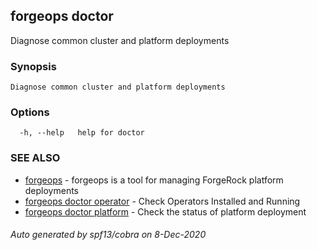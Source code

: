 ## forgeops doctor

Diagnose common cluster and platform deployments

### Synopsis


	Diagnose common cluster and platform deployments
    

### Options

```
  -h, --help   help for doctor
```

### SEE ALSO

* [forgeops](forgeops.md)	 - forgeops is a tool for managing ForgeRock platform deployments
* [forgeops doctor operator](forgeops_doctor_operator.md)	 - Check Operators Installed and Running
* [forgeops doctor platform](forgeops_doctor_platform.md)	 - Check the status of platform deployment

###### Auto generated by spf13/cobra on 8-Dec-2020
